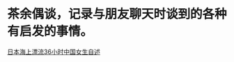 # 茶余偶谈，记录与朋友聊天时谈到的各种有启发的事情。

[日本海上漂流36小时中国女生自述](./%E6%97%A5%E6%9C%AC%E6%B5%B7%E4%B8%8A%E6%BC%82%E6%B5%8136%E5%B0%8F%E6%97%B6%E4%B8%AD%E5%9B%BD%E5%A5%B3%E7%94%9F%E8%87%AA%E8%BF%B0.md)